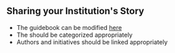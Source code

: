 ## Sharing your Institution's Story

- The guidebook can be modified [here](https://github.com/CampusData/campusdata.github.io/blob/master/_posts/2013-08-17-guidebook.markdown)
- The should be categorized appropriately
- Authors and initiatives should be linked appropriately
